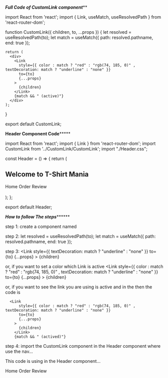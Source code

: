 ***********************Full Code of CustomLink component*************************


import React from 'react';
import { Link, useMatch, useResolvedPath } from 'react-router-dom';

function CustomLink({ children, to, ...props }) {
    let resolved = useResolvedPath(to);
    let match = useMatch({ path: resolved.pathname, end: true });
  
    return (
      <div>
        <Link
          style={{ color : match ? "red" : "rgb(74, 185, 0)" ,  textDecoration: match ? "underline" : "none" }}
          to={to}
          {...props}
        >
          {children}
        </Link>
        {match && " (active)"}
      </div>
    );
  }

export default CustomLink;

********************Header Component Code*************************

import React from 'react';
import { Link } from 'react-router-dom';
import CustomLink from '../CustomLink/CustomLink';
import "./Header.css";

const Header = () => {
    return (
        <div>
            <h2>Welcome to T-Shirt Mania</h2>
            <nav className="nav-container">
                <CustomLink to="/home">Home</CustomLink>
                <CustomLink to="/orderReview">Order Review</CustomLink>
            </nav>            
        </div>
    );
};

export default Header;






***********How to follow The steps*****************





step 1: create a component named <CustomLink>
  
step 2: 
    let resolved = useResolvedPath(to);
    let match = useMatch({ path: resolved.pathname, end: true });
  
  
 step 3: 
        <Link
          style={{ textDecoration: match ? "underline" : "none" }}
          to={to}
          {...props}
        >
          {children}
        </Link>
  
  or, 
  if you want to set a color which Link is active
        <Link
          style={{ color : match ? "red" : "rgb(74, 185, 0)" ,  textDecoration: match ? "underline" : "none" }}
          to={to}
          {...props}
        >
          {children}
        </Link>
  
  or, 
  if you want to see the link you are using is active and in the 
  then the code is 
  
      <Link
          style={{ color : match ? "red" : "rgb(74, 185, 0)" ,  textDecoration: match ? "underline" : "none" }}
          to={to}
          {...props}
        >
          {children}
        </Link>
        {match && " (actived)"}
  
  
  step 4: import the CustomLink component in the Header component where use the nav...
  
  This code is using in the Header component...
      <nav className="nav-container">
                <CustomLink to="/home">Home</CustomLink>
                <CustomLink to="/orderReview">Order Review</CustomLink>
            </nav>
